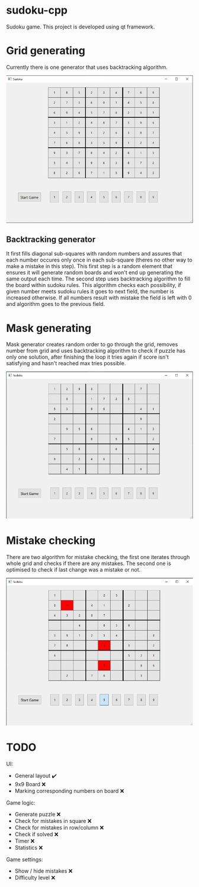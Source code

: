 # sudoku-cpp
Sudoku game. This project is developed using qt framework.

# Grid generating
Currently there is one generator that uses backtracking algorithm.

![alt text](https://github.com/pillon33/sudoku-cpp/blob/main/full_board.png?raw=true)

## Backtracking generator
It first fills diagonal sub-squares with random numbers and assures that each number occures only once in each sub-square (theres no other way to make a mistake in this step). This first step is a random element that ensures it will generate random boards and won't end up generating the same output each time. The second step uses backtracking algorithm to fill the board within sudoku rules. This algorithm checks each possibility, if given number meets sudoku rules it goes to next field, the number is increased otherwise. If all numbers result with mistake the field is left with 0 and algorithm goes to the previous field. 

# Mask generating
Mask generator creates random order to go through the grid, removes number from grid and uses backtracking algorithm to check if puzzle has only one solution, after finishing the loop it tries again if score isn't satisfying and hasn't reached max tries possible.

![alt text](https://github.com/pillon33/sudoku-cpp/blob/main/example_puzzle.png?raw=true)

# Mistake checking
There are two algorithm for mistake checking, the first one iterates through whole grid and checks if there are any mistakes. The second one is optimised to check if last change was a mistake or not. 

![alt text](https://github.com/pillon33/sudoku-cpp/blob/main/example_mistakes.png?raw=true)

# TODO
UI:
  - General layout :heavy_check_mark:
  - 9x9 Board :x:
  - Marking corresponding numbers on board :x:

Game logic:
  - Generate puzzle :x:
  - Check for mistakes in square :x:
  - Check for mistakes in row/column :x:
  - Check if solved :x:
  - Timer :x:
  - Statistics :x:
  
Game settings:
  - Show / hide mistakes :x:
  - Difficulty level :x:
